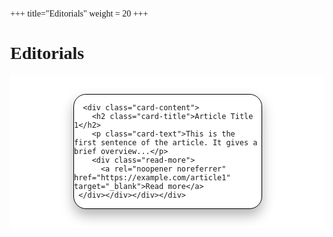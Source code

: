 +++
title="Editorials"
weight = 20
+++

# Editorials

<title>Newsletter Article Cards</title>
  <style>
    body {
      margin: 0;
      font-family: Poppins;
      
    }
    .card-container {
      display: flex;
      flex-wrap: wrap;
      justify-content: center;
      padding: 20px;
      background-color: #ffffff;
    }
    .card {
      background-color: #ffffff;
      width: 300px;
      margin: 10px;
      border: 1px solid black;
      border-radius: 20px;
      box-shadow: 0 10px 20px rgba(0, 0, 0, 0.3);
      overflow: hidden;
      display: flex;
      flex-direction: column;
      text-decoration: none;
      color: inherit;
    }
    .card img {
      width: 100%;
      height: auto;
      display: block;
    }
    .card-content {
      padding: 15px;
      display: flex;
      flex-direction: column;
      height: 100%;
    }
    .card-title {
      font-size: 1.2em;
      margin: 0 0 10px;
      color:#000000;
    }
    .card-text {
      flex-grow: 1;
      font-size: 0.95em;
      color: #999999;
      margin-bottom: 15px;
    }
    .read-more {
      text-align: right;
    }
    .read-more a {
      color: #b60100;
      font-weight: bold;
      font-size: 0.9em;
    }
  </style>


  <div class="card-container">
    <div class="card">

      <div class="card-content">
        <h2 class="card-title">Article Title 1</h2>
        <p class="card-text">This is the first sentence of the article. It gives a brief overview...</p>
        <div class="read-more">
          <a rel="noopener noreferrer" href="https://example.com/article1" target="_blank">Read more</a>
     </div></div></div></div>
